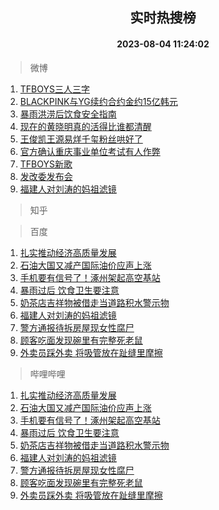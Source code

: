 <div align="center"><h2>实时热搜榜</h2><h4>2023-08-04 11:24:02</h4></div>

> 微博  

1. [TFBOYS三人三字](https://s.weibo.com/weibo?q=%23TFBOYS%E4%B8%89%E4%BA%BA%E4%B8%89%E5%AD%97%23&t=31&band_rank=1&Refer=top)<br />
2. [BLACKPINK与YG续约合约金约15亿韩元](https://s.weibo.com/weibo?q=%23BLACKPINK%E4%B8%8EYG%E7%BB%AD%E7%BA%A6%E5%90%88%E7%BA%A6%E9%87%91%E7%BA%A615%E4%BA%BF%E9%9F%A9%E5%85%83%23&t=31&band_rank=2&Refer=top)<br />
3. [暴雨洪涝后饮食安全指南](https://s.weibo.com/weibo?q=%23%E6%9A%B4%E9%9B%A8%E6%B4%AA%E6%B6%9D%E5%90%8E%E9%A5%AE%E9%A3%9F%E5%AE%89%E5%85%A8%E6%8C%87%E5%8D%97%23&t=31&band_rank=3&Refer=top)<br />
4. [现在的黄晓明真的活得比谁都清醒](https://s.weibo.com/weibo?q=%E7%8E%B0%E5%9C%A8%E7%9A%84%E9%BB%84%E6%99%93%E6%98%8E%E7%9C%9F%E7%9A%84%E6%B4%BB%E5%BE%97%E6%AF%94%E8%B0%81%E9%83%BD%E6%B8%85%E9%86%92&t=31&band_rank=4&Refer=top)<br />
5. [王俊凯王源易烊千玺粉丝哄好了](https://s.weibo.com/weibo?q=%23%E7%8E%8B%E4%BF%8A%E5%87%AF%E7%8E%8B%E6%BA%90%E6%98%93%E7%83%8A%E5%8D%83%E7%8E%BA%E7%B2%89%E4%B8%9D%E5%93%84%E5%A5%BD%E4%BA%86%23&t=31&band_rank=5&Refer=top)<br />
6. [官方确认重庆事业单位考试有人作弊](https://s.weibo.com/weibo?q=%23%E5%AE%98%E6%96%B9%E7%A1%AE%E8%AE%A4%E9%87%8D%E5%BA%86%E4%BA%8B%E4%B8%9A%E5%8D%95%E4%BD%8D%E8%80%83%E8%AF%95%E6%9C%89%E4%BA%BA%E4%BD%9C%E5%BC%8A%23&t=31&band_rank=6&Refer=top)<br />
7. [TFBOYS新歌](https://s.weibo.com/weibo?q=%23TFBOYS%E6%96%B0%E6%AD%8C%23&t=31&band_rank=7&Refer=top)<br />
8. [发改委发布会](https://s.weibo.com/weibo?q=%23%E5%8F%91%E6%94%B9%E5%A7%94%E5%8F%91%E5%B8%83%E4%BC%9A%23&t=31&band_rank=8&Refer=top)<br />
9. [福建人对刘涛的妈祖滤镜](https://s.weibo.com/weibo?q=%23%E7%A6%8F%E5%BB%BA%E4%BA%BA%E5%AF%B9%E5%88%98%E6%B6%9B%E7%9A%84%E5%A6%88%E7%A5%96%E6%BB%A4%E9%95%9C%23&t=31&band_rank=9&Refer=top)<br />

> 知乎  


> 百度  

1. [扎实推动经济高质量发展](https://www.baidu.com/s?wd=%E6%89%8E%E5%AE%9E%E6%8E%A8%E5%8A%A8%E7%BB%8F%E6%B5%8E%E9%AB%98%E8%B4%A8%E9%87%8F%E5%8F%91%E5%B1%95&sa=fyb_news&rsv_dl=fyb_news)<br />
2. [石油大国又减产国际油价应声上涨](https://www.baidu.com/s?wd=%E7%9F%B3%E6%B2%B9%E5%A4%A7%E5%9B%BD%E5%8F%88%E5%87%8F%E4%BA%A7%E5%9B%BD%E9%99%85%E6%B2%B9%E4%BB%B7%E5%BA%94%E5%A3%B0%E4%B8%8A%E6%B6%A8&sa=fyb_news&rsv_dl=fyb_news)<br />
3. [手机要有信号了！涿州架起高空基站](https://www.baidu.com/s?wd=%E6%89%8B%E6%9C%BA%E8%A6%81%E6%9C%89%E4%BF%A1%E5%8F%B7%E4%BA%86%EF%BC%81%E6%B6%BF%E5%B7%9E%E6%9E%B6%E8%B5%B7%E9%AB%98%E7%A9%BA%E5%9F%BA%E7%AB%99&sa=fyb_news&rsv_dl=fyb_news)<br />
4. [暴雨过后 饮食卫生要注意](https://www.baidu.com/s?wd=%E6%9A%B4%E9%9B%A8%E8%BF%87%E5%90%8E+%E9%A5%AE%E9%A3%9F%E5%8D%AB%E7%94%9F%E8%A6%81%E6%B3%A8%E6%84%8F&sa=fyb_news&rsv_dl=fyb_news)<br />
5. [奶茶店吉祥物被借走当道路积水警示物](https://www.baidu.com/s?wd=%E5%A5%B6%E8%8C%B6%E5%BA%97%E5%90%89%E7%A5%A5%E7%89%A9%E8%A2%AB%E5%80%9F%E8%B5%B0%E5%BD%93%E9%81%93%E8%B7%AF%E7%A7%AF%E6%B0%B4%E8%AD%A6%E7%A4%BA%E7%89%A9&sa=fyb_news&rsv_dl=fyb_news)<br />
6. [福建人对刘涛的妈祖滤镜](https://www.baidu.com/s?wd=%E7%A6%8F%E5%BB%BA%E4%BA%BA%E5%AF%B9%E5%88%98%E6%B6%9B%E7%9A%84%E5%A6%88%E7%A5%96%E6%BB%A4%E9%95%9C&sa=fyb_news&rsv_dl=fyb_news)<br />
7. [警方通报待拆房屋现女性腐尸](https://www.baidu.com/s?wd=%E8%AD%A6%E6%96%B9%E9%80%9A%E6%8A%A5%E5%BE%85%E6%8B%86%E6%88%BF%E5%B1%8B%E7%8E%B0%E5%A5%B3%E6%80%A7%E8%85%90%E5%B0%B8&sa=fyb_news&rsv_dl=fyb_news)<br />
8. [顾客吃面发现碗里有完整死老鼠](https://www.baidu.com/s?wd=%E9%A1%BE%E5%AE%A2%E5%90%83%E9%9D%A2%E5%8F%91%E7%8E%B0%E7%A2%97%E9%87%8C%E6%9C%89%E5%AE%8C%E6%95%B4%E6%AD%BB%E8%80%81%E9%BC%A0&sa=fyb_news&rsv_dl=fyb_news)<br />
9. [外卖员踩外卖 将吸管放在趾缝里摩擦](https://www.baidu.com/s?wd=%E5%A4%96%E5%8D%96%E5%91%98%E8%B8%A9%E5%A4%96%E5%8D%96+%E5%B0%86%E5%90%B8%E7%AE%A1%E6%94%BE%E5%9C%A8%E8%B6%BE%E7%BC%9D%E9%87%8C%E6%91%A9%E6%93%A6&sa=fyb_news&rsv_dl=fyb_news)<br />

> 哔哩哔哩  

1. [扎实推动经济高质量发展](https://www.baidu.com/s?wd=%E6%89%8E%E5%AE%9E%E6%8E%A8%E5%8A%A8%E7%BB%8F%E6%B5%8E%E9%AB%98%E8%B4%A8%E9%87%8F%E5%8F%91%E5%B1%95&sa=fyb_news&rsv_dl=fyb_news)<br />
2. [石油大国又减产国际油价应声上涨](https://www.baidu.com/s?wd=%E7%9F%B3%E6%B2%B9%E5%A4%A7%E5%9B%BD%E5%8F%88%E5%87%8F%E4%BA%A7%E5%9B%BD%E9%99%85%E6%B2%B9%E4%BB%B7%E5%BA%94%E5%A3%B0%E4%B8%8A%E6%B6%A8&sa=fyb_news&rsv_dl=fyb_news)<br />
3. [手机要有信号了！涿州架起高空基站](https://www.baidu.com/s?wd=%E6%89%8B%E6%9C%BA%E8%A6%81%E6%9C%89%E4%BF%A1%E5%8F%B7%E4%BA%86%EF%BC%81%E6%B6%BF%E5%B7%9E%E6%9E%B6%E8%B5%B7%E9%AB%98%E7%A9%BA%E5%9F%BA%E7%AB%99&sa=fyb_news&rsv_dl=fyb_news)<br />
4. [暴雨过后 饮食卫生要注意](https://www.baidu.com/s?wd=%E6%9A%B4%E9%9B%A8%E8%BF%87%E5%90%8E+%E9%A5%AE%E9%A3%9F%E5%8D%AB%E7%94%9F%E8%A6%81%E6%B3%A8%E6%84%8F&sa=fyb_news&rsv_dl=fyb_news)<br />
5. [奶茶店吉祥物被借走当道路积水警示物](https://www.baidu.com/s?wd=%E5%A5%B6%E8%8C%B6%E5%BA%97%E5%90%89%E7%A5%A5%E7%89%A9%E8%A2%AB%E5%80%9F%E8%B5%B0%E5%BD%93%E9%81%93%E8%B7%AF%E7%A7%AF%E6%B0%B4%E8%AD%A6%E7%A4%BA%E7%89%A9&sa=fyb_news&rsv_dl=fyb_news)<br />
6. [福建人对刘涛的妈祖滤镜](https://www.baidu.com/s?wd=%E7%A6%8F%E5%BB%BA%E4%BA%BA%E5%AF%B9%E5%88%98%E6%B6%9B%E7%9A%84%E5%A6%88%E7%A5%96%E6%BB%A4%E9%95%9C&sa=fyb_news&rsv_dl=fyb_news)<br />
7. [警方通报待拆房屋现女性腐尸](https://www.baidu.com/s?wd=%E8%AD%A6%E6%96%B9%E9%80%9A%E6%8A%A5%E5%BE%85%E6%8B%86%E6%88%BF%E5%B1%8B%E7%8E%B0%E5%A5%B3%E6%80%A7%E8%85%90%E5%B0%B8&sa=fyb_news&rsv_dl=fyb_news)<br />
8. [顾客吃面发现碗里有完整死老鼠](https://www.baidu.com/s?wd=%E9%A1%BE%E5%AE%A2%E5%90%83%E9%9D%A2%E5%8F%91%E7%8E%B0%E7%A2%97%E9%87%8C%E6%9C%89%E5%AE%8C%E6%95%B4%E6%AD%BB%E8%80%81%E9%BC%A0&sa=fyb_news&rsv_dl=fyb_news)<br />
9. [外卖员踩外卖 将吸管放在趾缝里摩擦](https://www.baidu.com/s?wd=%E5%A4%96%E5%8D%96%E5%91%98%E8%B8%A9%E5%A4%96%E5%8D%96+%E5%B0%86%E5%90%B8%E7%AE%A1%E6%94%BE%E5%9C%A8%E8%B6%BE%E7%BC%9D%E9%87%8C%E6%91%A9%E6%93%A6&sa=fyb_news&rsv_dl=fyb_news)<br />
